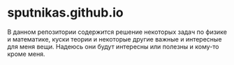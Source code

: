 # sputnikas.github.io

В данном репозитории содержится решение некоторых задач по физике и математике, куски теории и некоторые другие важные и интересные для меня вещи. Надеюсь они будут интересны или полезны и кому-то кроме меня.
